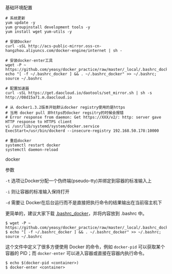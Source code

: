 基础环境配置

~~~
# 系统更新
yum update -y
yum groupinstall development tools -y
yum install wget yum-utils -y

# 安装Docker
curl -sSL http://acs-public-mirror.oss-cn-hangzhou.aliyuncs.com/docker-engine/internet | sh -

# 安装docker-enter工具
wget -P ~ https://github.com/yeasy/docker_practice/raw/master/_local/.bashrc_docker;
echo "[ -f ~/.bashrc_docker ] && . ~/.bashrc_docker" >> ~/.bashrc; source ~/.bashrc

# 配置加速器
curl -sSL https://get.daocloud.io/daotools/set_mirror.sh | sh -s http://08d15a71.m.daocloud.io

# 从 docker1.3.2版本开始默认docker registry使用的是https
# 当用 docker pull 非https的docker regsitry的时候会报错
# Error response from daemon: Get https://XXX/v2/: http: server gave HTTP response to HTTPS client
vi /usr/lib/systemd/system/docker.service
ExecStart=/usr/bin/dockerd --insecure-registry 192.168.50.178:10000

# 重启docker
systemctl restart docker
systemctl daemon-reload
~~~



docker

参数

`-t` 选项让Docker分配一个伪终端(pseudo-tty)并绑定到容器的标准输入上

`-i` 则让容器的标准输入保持打开

`-d` 需要让 Docker在后台运行而不是直接把执行命令的结果输出在当前宿主机下



更简单的，建议大家下载 [.bashrc_docker](https://github.com/yeasy/docker_practice/raw/master/_local/.bashrc_docker)，并将内容放到 .bashrc 中。

```
$ wget -P ~ https://github.com/yeasy/docker_practice/raw/master/_local/.bashrc_docker;
$ echo "[ -f ~/.bashrc_docker ] && . ~/.bashrc_docker" >> ~/.bashrc; source ~/.bashrc
```

这个文件中定义了很多方便使用 Docker 的命令，例如 `docker-pid` 可以获取某个容器的 PID；而 `docker-enter` 可以进入容器或直接在容器内执行命令。

```
$ echo $(docker-pid <container>)
$ docker-enter <container>
```